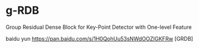 # g-RDB
Group Residual Dense Block for Key-Point Detector with One-level Feature

baidu yun
https://pan.baidu.com/s/1H0QohUu53sNWdOOZIGKFRw [GRDB]


